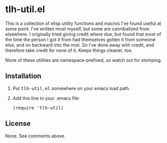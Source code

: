 # tlh-util.el

This is a collection of elisp utility functions and macros I've found
useful at some point.  I've written most myself, but some are
cannibalized from elsewhere.  I originally tried giving credit where
due, but found that most of the time the person I got it from had
themselves gotten it from someone else, and on backward into the mist.
So I've done away with credit, and therefore take credit for none of
it.  Keeps things cleaner, too.

None of these utilities are namespace-prefixed, so watch out for
stomping.

## Installation

1. Put <tt>tlh-util.el</tt> somewhere on your emacs load path.

2. Add this line to your .emacs file:

    <tt>(require 'tlh-util)</tt>

## License

None.  See comments above.
